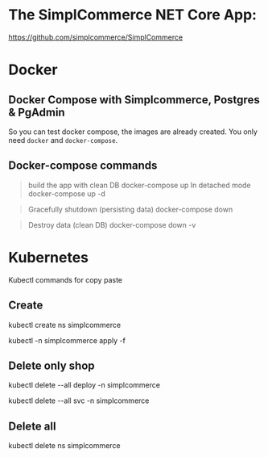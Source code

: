 # The SimplCommerce NET Core App:
https://github.com/simplcommerce/SimplCommerce



# Docker 
## Docker Compose with Simplcommerce, Postgres & PgAdmin 
So you can test docker compose, the images are already created. You only need `docker` and `docker-compose`.

## Docker-compose commands
> build the app with clean DB
docker-compose up 
> In detached mode
docker-compose up -d

> Gracefully shutdown (persisting data)
docker-compose down

> Destroy data (clean DB) 
docker-compose down -v



# Kubernetes
Kubectl commands for copy paste

## Create

kubectl create ns simplcommerce

kubectl -n simplcommerce apply -f 


## Delete only shop
kubectl delete --all deploy -n simplcommerce

kubectl delete --all svc -n simplcommerce

## Delete all
kubectl delete ns simplcommerce
